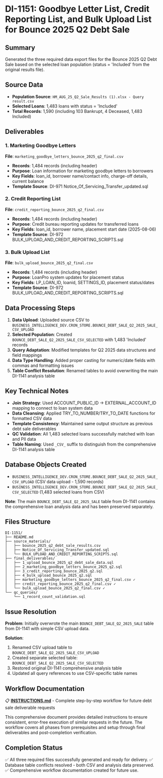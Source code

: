 # DI-1151: Goodbye Letter List, Credit Reporting List, and Bulk Upload List for Bounce 2025 Q2 Debt Sale

## Summary

Generated the three required data export files for the Bounce 2025 Q2 Debt Sale based on the selected loan population (status = 'Included' from the original results file).

## Source Data

- **Population Source**: `HM_AUG_25_Q2_Sale_Results (1).xlsx - Query result.csv`
- **Selected Loans**: 1,483 loans with status = 'Included' 
- **Total Records**: 1,590 (including 103 Bankrupt, 4 Deceased, 1,483 Included)

## Deliverables

### 1. Marketing Goodbye Letters
**File**: `marketing_goodbye_letters_bounce_2025_q2_final.csv`
- **Records**: 1,484 records (including header)
- **Purpose**: Loan information for marketing goodbye letters to borrowers
- **Key Fields**: loan_id, borrower name/contact info, charge-off details, current balance
- **Template Source**: DI-971 Notice_Of_Servicing_Transfer_updated.sql

### 2. Credit Reporting List  
**File**: `credit_reporting_bounce_2025_q2_final.csv`
- **Records**: 1,484 records (including header)
- **Purpose**: Credit bureau reporting updates for transferred loans
- **Key Fields**: loan_id, borrower name, placement start date (2025-08-06)
- **Template Source**: DI-972 BULK_UPLOAD_AND_CREDIT_REPORTING_SCRIPTS.sql

### 3. Bulk Upload List
**File**: `bulk_upload_bounce_2025_q2_final.csv` 
- **Records**: 1,484 records (including header)
- **Purpose**: LoanPro system updates for placement status
- **Key Fields**: LP_LOAN_ID, loanid, SETTINGS_ID, placement status/dates
- **Template Source**: DI-972 BULK_UPLOAD_AND_CREDIT_REPORTING_SCRIPTS.sql

## Data Processing Steps

1. **Data Upload**: Uploaded source CSV to `BUSINESS_INTELLIGENCE_DEV.CRON_STORE.BOUNCE_DEBT_SALE_Q2_2025_SALE_CSV_UPLOAD`
2. **Selected Population**: Created `BOUNCE_DEBT_SALE_Q2_2025_SALE_CSV_SELECTED` with 1,483 'Included' records
3. **Query Adaptation**: Modified templates for Q2 2025 data structures and field mappings
4. **Data Type Handling**: Added proper casting for numeric/date fields with commas and formatting issues
5. **Table Conflict Resolution**: Renamed tables to avoid overwriting the main DI-1141 analysis table

## Key Technical Notes

- **Join Strategy**: Used ACCOUNT_PUBLIC_ID → EXTERNAL_ACCOUNT_ID mapping to connect to loan system data
- **Data Cleansing**: Applied TRY_TO_NUMBER/TRY_TO_DATE functions for formatted CSV data
- **Template Consistency**: Maintained same output structure as previous debt sale deliverables
- **QC Validation**: All 1,483 selected loans successfully matched with loan and PII data
- **Table Naming**: Used `_CSV_` suffix to distinguish from the comprehensive DI-1141 analysis table

## Database Objects Created

- `BUSINESS_INTELLIGENCE_DEV.CRON_STORE.BOUNCE_DEBT_SALE_Q2_2025_SALE_CSV_UPLOAD` (CSV data upload - 1,590 records)
- `BUSINESS_INTELLIGENCE_DEV.CRON_STORE.BOUNCE_DEBT_SALE_Q2_2025_SALE_CSV_SELECTED` (1,483 selected loans from CSV)

**Note**: The main `BOUNCE_DEBT_SALE_Q2_2025_SALE` table from DI-1141 contains the comprehensive loan analysis data and has been preserved separately.

## Files Structure

```
DI-1151/
├── README.md
├── source_materials/
│   ├── bounce_2025_q2_debt_sale_results.csv
│   ├── Notice_Of_Servicing_Transfer_updated.sql
│   └── BULK_UPLOAD_AND_CREDIT_REPORTING_SCRIPTS.sql
├── final_deliverables/
│   ├── 1_upload_bounce_2025_q2_debt_sale_data.sql
│   ├── 2_marketing_goodbye_letters_bounce_2025_q2.sql
│   ├── 3_credit_reporting_bounce_2025_q2.sql
│   ├── 4_bulk_upload_bounce_2025_q2.sql
│   ├── marketing_goodbye_letters_bounce_2025_q2_final.csv ✓
│   ├── credit_reporting_bounce_2025_q2_final.csv ✓
│   └── bulk_upload_bounce_2025_q2_final.csv ✓
└── qc_queries/
    └── 1_record_count_validation.sql
```

## Issue Resolution

**Problem**: Initially overwrote the main `BOUNCE_DEBT_SALE_Q2_2025_SALE` table from DI-1141 with simple CSV upload data.

**Solution**: 
1. Renamed CSV upload table to `BOUNCE_DEBT_SALE_Q2_2025_SALE_CSV_UPLOAD`
2. Created separate selected table: `BOUNCE_DEBT_SALE_Q2_2025_SALE_CSV_SELECTED`  
3. Restored original DI-1141 comprehensive analysis table
4. Updated all query references to use CSV-specific table names

## Workflow Documentation

📋 **[INSTRUCTIONS.md](INSTRUCTIONS.md)** - Complete step-by-step workflow for future debt sale deliverable requests

This comprehensive document provides detailed instructions to ensure consistent, error-free execution of similar requests in the future. The workflow covers all phases from prerequisites and setup through final deliverables and post-completion verification.

## Completion Status
✅ All three required files successfully generated and ready for delivery.
✅ Database table conflicts resolved - both CSV and analysis data preserved.
✅ Comprehensive workflow documentation created for future use.